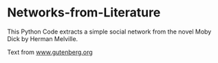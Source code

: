 # Networks-from-Literature

This Python Code extracts a simple social network from the novel Moby Dick by Herman Melville.

Text from www.gutenberg.org
